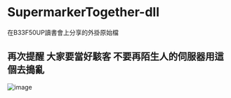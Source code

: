 # SupermarkerTogether-dll
在B33F50UP讀書會上分享的外掛原始檔
## 再次提醒 大家要當好駭客 不要再陌生人的伺服器用這個去搗亂
![image](https://github.com/user-attachments/assets/0be21778-3ed3-4cc8-ad36-55683e4069bb)

